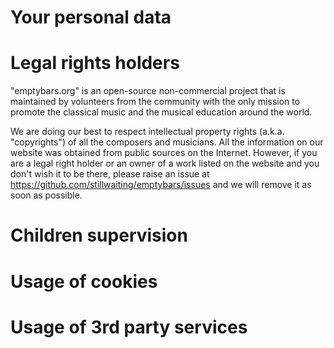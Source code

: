 # Your personal data

# Legal rights holders

"emptybars.org" is an open-source non-commercial project that is maintained by volunteers
from the community with the only mission to promote the classical music and the musical 
education around the world.
 
We are doing our best to respect intellectual property rights (a.k.a. "copyrights") of 
all the composers and musicians. All the information on our website was obtained from
public sources on the Internet. However, if you are a legal right holder or an owner 
of a work listed on the website and you don't wish it to be there, please raise an issue
at https://github.com/stillwaiting/emptybars/issues and we will remove it as soon as 
possible.

# Children supervision

# Usage of cookies

# Usage of 3rd party services